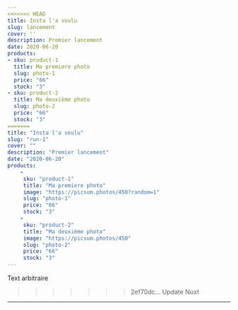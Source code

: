 ```yaml
---
<<<<<<< HEAD
title: Insta l'a voulu
slug: lancement
cover: ''
description: Premier lancement
date: 2020-06-20
products:
- sku: product-1
  title: Ma premiere photo
  slug: photo-1
  price: "66"
  stock: "3"
- sku: product-2
  title: Ma deuxième photo
  slug: photo-2
  price: "66"
  stock: "3"
=======
title: "Insta l'a voulu"
slug: "run-1"
cover: ""
description: "Premier lancement"
date: "2020-06-20"
products:  
    -
     sku: "product-1"
     title: "Ma premiere photo"
     image: "https://picsum.photos/450?random=1"
     slug: "photo-1"
     price: "66"
     stock: "3"
    -
     sku: "product-2"
     title: "Ma deuxième photo"
     image: "https://picsum.photos/450"
     slug: "photo-2"
     price: "66"   
     stock: "3"
---
```


Text arbitraire
>>>>>>> 2ef70dc... Update Nuxt

---
